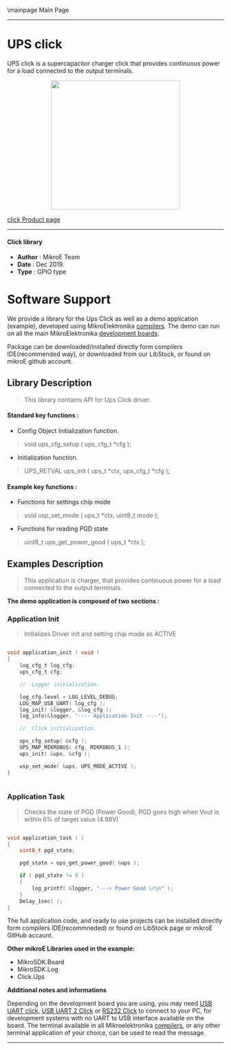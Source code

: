 \mainpage Main Page
 
 

---
# UPS click

UPS click is a supercapacitor charger click that provides continuous power for a load connected to the output terminals.

<p align="center">
  <img src="https://download.mikroe.com/images/click_for_ide/ups_click.png" height=300px>
</p>

[click Product page](<https://www.mikroe.com/ups-click>)

---


#### Click library 

- **Author**        : MikroE Team
- **Date**          : Dec 2019.
- **Type**          : GPIO type


# Software Support

We provide a library for the Ups Click 
as well as a demo application (example), developed using MikroElektronika 
[compilers](https://shop.mikroe.com/compilers). 
The demo can run on all the main MikroElektronika [development boards](https://shop.mikroe.com/development-boards).

Package can be downloaded/installed directly form compilers IDE(recommended way), or downloaded from our LibStock, or found on mikroE github account. 

## Library Description

> This library contains API for Ups Click driver.

#### Standard key functions :

- Config Object Initialization function.
> void ups_cfg_setup ( ups_cfg_t *cfg ); 
 
- Initialization function.
> UPS_RETVAL ups_init ( ups_t *ctx, ups_cfg_t *cfg );

#### Example key functions :

- Functions for settings chip mode
> void usp_set_mode ( ups_t *ctx, uint8_t mode );
 
- Functions for reading PGD state
> uint8_t ups_get_power_good ( ups_t *ctx );


## Examples Description

> This application is charger, that provides continuous power for a load connected to the output terminals.

**The demo application is composed of two sections :**

### Application Init 

> Initializes Driver init and setting chip mode as ACTIVE

```c

void application_init ( void )
{
    log_cfg_t log_cfg;
    ups_cfg_t cfg;

    //  Logger initialization.

    log_cfg.level = LOG_LEVEL_DEBUG;
    LOG_MAP_USB_UART( log_cfg );
    log_init( &logger, &log_cfg );
    log_info(&logger, "---- Application Init ----");

    //  Click initialization.

    ups_cfg_setup( &cfg );
    UPS_MAP_MIKROBUS( cfg, MIKROBUS_1 );
    ups_init( &ups, &cfg );

    usp_set_mode( &ups, UPS_MODE_ACTIVE );
}
  
```

### Application Task

> Checks the state of PGD (Power Good), PGD goes high when Vout is within 6% of target value (4.98V)

```c

void application_task ( )
{
    uint8_t pgd_state;

    pgd_state = ups_get_power_good( &ups );

    if ( pgd_state != 0 )
    {
        log_printf( &logger, "---> Power Good \r\n" );
    }
    Delay_1sec( );
} 

```

The full application code, and ready to use projects can be  installed directly form compilers IDE(recommneded) or found on LibStock page or mikroE GitHub accaunt.

**Other mikroE Libraries used in the example:** 

- MikroSDK.Board
- MikroSDK.Log
- Click.Ups

**Additional notes and informations**

Depending on the development board you are using, you may need 
[USB UART click](https://shop.mikroe.com/usb-uart-click), 
[USB UART 2 Click](https://shop.mikroe.com/usb-uart-2-click) or 
[RS232 Click](https://shop.mikroe.com/rs232-click) to connect to your PC, for 
development systems with no UART to USB interface available on the board. The 
terminal available in all Mikroelektronika 
[compilers](https://shop.mikroe.com/compilers), or any other terminal application 
of your choice, can be used to read the message.


---
